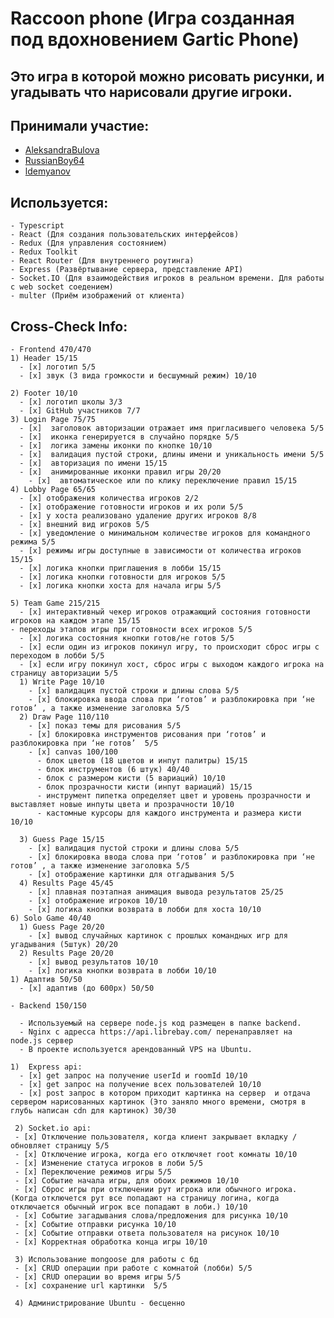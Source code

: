 # Raccoon phone (Игра созданная под вдохновением Gartic Phone)

## Это игра в которой можно рисовать рисунки, и угадывать что нарисовали другие игроки.

## Принимали участие:
  - [AleksandraBulova](https://github.com/AleksandraBulova)
  - [RussianBoy64](https://github.com/RussianBoy64) 
  - [ldemyanov](https://github.com/ldemyanov) 

## Используется:
    - Typescript
    - React (Для создания пользовательских интерфейсов)
    - Redux (Для управления состоянием)
    - Redux Toolkit
    - React Router (Для внутреннего роутинга)
    - Express (Развёртывание сервера, представление API)
    - Socket.IO (Для взаимодействия игроков в реальном времени. Для работы c web socket соедением)
    - multer (Приём изображений от клиента)

## Cross-Check Info: 
    - Frontend 470/470
    1) Header 15/15
      - [x] логотип 5/5
      - [x] звук (3 вида громкости и бесшумный режим) 10/10

    2) Footer 10/10
      - [x] логотип школы 3/3
      - [x] GitHub участников 7/7
    3) Login Page 75/75
      - [x]  заголовок авторизации отражает имя пригласившего человека 5/5
      - [x]  иконка генерируется в случайно порядке 5/5
      - [x]  логика замены иконки по кнопке 10/10
      - [x]  валидация пустой строки, длины имени и уникальность имени 5/5
      - [x]  авторизация по имени 15/15
      - [x]  анимированные иконки правил игры 20/20            
        - [x]  автоматическое или по клику переключение правил 15/15
    4) Lobby Page 65/65
      - [x] отображения количества игроков 2/2
      - [x] отображение готовности игроков и их роли 5/5
      - [x] у хоста реализовано удаление других игроков 8/8
      - [x] внешний вид игроков 5/5
      - [x] уведомление о минимальном количестве игроков для командного режима 5/5
      - [x] режимы игры доступные в зависимости от количества игроков 15/15
      - [x] логика кнопки приглашения в лобби 15/15
      - [x] логика кнопки готовности для игроков 5/5
      - [x] логика кнопки хоста для начала игры 5/5

    5) Team Game 215/215
      - [x] интерактивный чекер игроков отражающий состояния готовности игроков на каждом этапе 15/15
    - переходы этапов игры при готовности всех игроков 5/5
      - [x] логика состояния кнопки готов/не готов 5/5
      - [x] если один из игроков покинул игру, то происходит сброс игры с переходом в лобби 5/5
      - [x] если игру покинул хост, сброс игры с выходом каждого игрока на страницу авторизации 5/5
      1) Write Page 10/10
        - [x] валидация пустой строки и длины слова 5/5
        - [x] блокировка ввода слова при ‘готов’ и разблокировка при ‘не готов’	, а также изменение заголовка 5/5
      2) Draw Page 110/110
        - [x] показ темы для рисования 5/5
        - [x] блокировка инструментов рисования при ‘готов’ и разблокировка при ‘не готов’  5/5
        - [x] canvas 100/100
          - блок цветов (18 цветов и инпут палитры) 15/15
          - блок инструментов (6 штук) 40/40 
          - блок с размером кисти (5 вариаций) 10/10
          - блок прозрачности кисти (инпут вариаций) 15/15
          - инструмент пипетка определяет цвет и уровень прозрачности и выставляет новые инпуты цвета и прозрачности 10/10
          - кастомные курсоры для каждого инструмента и размера кисти 10/10

      3) Guess Page 15/15
        - [x] валидация пустой строки и длины слова 5/5
        - [x] блокировка ввода слова при ‘готов’ и разблокировка при ‘не готов’	, а также изменение заголовка 5/5
        - [x] отображение картинки для отгадывания 5/5
      4) Results Page 45/45
        - [x] плавная поэтапная анимация вывода результатов 25/25
        - [x] отображение игроков 10/10
        - [x] логика кнопки возврата в лобби для хоста 10/10
    6) Solo Game 40/40
      1) Guess Page 20/20
        - [x] вывод случайных картинок с прошлых командных игр для угадывания (5штук) 20/20
      2) Results Page 20/20
        - [x] вывод результатов 10/10
        - [x] логика кнопки возврата в лобби 10/10
    1) Адаптив 50/50
      - [x] адаптив (до 600px) 50/50

    - Backend 150/150

      - Используемый на сервере node.js код размещен в папке backend.
      - Nginx с адресса https://api.librebay.com/ перенаправляет на node.js сервер
      - В проекте используется арендованный VPS на Ubuntu.

    1)  Express api: 
      - [x] get запрос на получение userId и roomId 10/10
      - [x] get запрос на получение всех пользователей 10/10
      - [x] post запрос в котором приходит картинка на сервер  и отдача сервером нарисованных картинок (Это заняло много времени, смотря в глубь написан cdn для картинок) 30/30

     2) Socket.io api:
     - [x] Отключение пользователя, когда клиент закрывает вкладку / обновляет страницу 5/5
     - [x] Отключение игрока, когда его отключяет root комнаты 10/10
     - [x] Изменение статуса игроков в лоби 5/5
     - [x] Переключение режимов игры 5/5
     - [x] Событие начала игры, для обоих режимов 10/10
     - [x] Сброс игры при отключении рут игрока или обычного игрока. (Когда отключется рут все попадают на страницу логина, когда отключается обычный игрок все попадают в лоби.) 10/10
     - [x] Событие загадывания слова/предложения для рисунка 10/10
     - [x] Событие отправки рисунка 10/10
     - [x] Событие отправки ответа пользователя на рисунок 10/10
     - [x] Корректная обработка конца игры 10/10

     3) Использование mongoose для работы с бд 
     - [x] CRUD операции при работе с комнатой (лобби) 5/5
     - [x] CRUD операции во время игры 5/5
     - [x] сохранение url картинки  5/5

     4) Администрирование Ubuntu - бесценно
